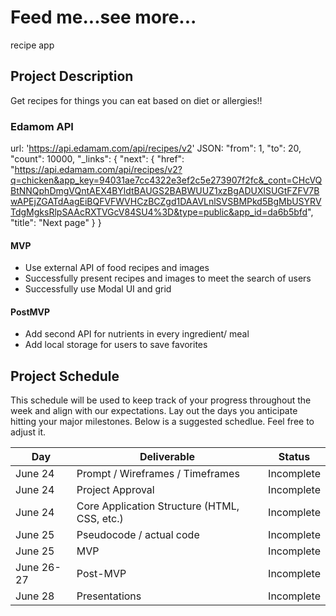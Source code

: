 # Feed me...see more...
recipe app

## Project Description
Get recipes for things you can eat based on diet or allergies!!

### Edamom API
url: 'https://api.edamam.com/api/recipes/v2'
JSON:  "from": 1,
    "to": 20,
    "count": 10000,
    "_links": {
        "next": {
            "href": "https://api.edamam.com/api/recipes/v2?q=chicken&app_key=94031ae7cc4322e3ef2c5e273907f2fc&_cont=CHcVQBtNNQphDmgVQntAEX4BYldtBAUGS2BABWUUZ1xzBgADUXlSUGtFZFV7BwAPEjZGATdAagEiBQFVFWVHCzBCZgd1DAAVLnlSVSBMPkd5BgMbUSYRVTdgMgksRlpSAAcRXTVGcV84SU4%3D&type=public&app_id=da6b5bfd",
            "title": "Next page"
        }
    }


#### MVP

- Use external API of food recipes and images
- Successfully present recipes and images to meet the search of users
- Successfully use Modal UI and grid

#### PostMVP

- Add second API for nutrients in every ingredient/ meal
- Add local storage for users to save favorites

## Project Schedule

This schedule will be used to keep track of your progress throughout the week and align with our expectations. Lay out the days you anticipate hitting your major milestones. Below is a suggested schedlue. Feel free to adjust it.

| Day        | Deliverable                                  | Status     |
| ---------- | -------------------------------------------- | ---------- |
| June 24    | Prompt / Wireframes / Timeframes             | Incomplete |
| June 24    | Project Approval                             | Incomplete |
| June 24    | Core Application Structure (HTML, CSS, etc.) | Incomplete |
| June 25    | Pseudocode / actual code                     | Incomplete |
| June 25    | MVP                                          | Incomplete |
| June 26-27 | Post-MVP                                     | Incomplete |
| June 28    | Presentations                                | Incomplete |


```
